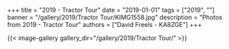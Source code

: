 +++
title = "2019 - Tractor Tour"
date = "2019-01-01"
tags = ["2019", ""]
banner = "/gallery/2019/Tractor Tour/KIMG1558.jpg"
description = "Photos from 2019 - Tractor Tour"
authors = ["David Freels - KA8ZGE"]
+++

{{< image-gallery gallery_dir="/gallery/2019/Tractor Tour/" >}}
